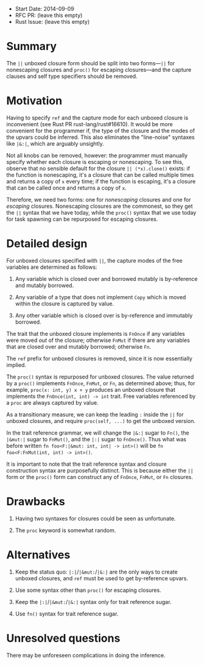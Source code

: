- Start Date: 2014-09-09
- RFC PR: (leave this empty)
- Rust Issue: (leave this empty)

# Summary

The `||` unboxed closure form should be split into two forms—`||` for nonescaping closures and `proc()` for escaping closures—and the capture clauses and self type specifiers should be removed.

# Motivation

Having to specify `ref` and the capture mode for each unboxed closure is inconvenient (see Rust PR rust-lang/rust#16610). It would be more convenient for the programmer if, the type of the closure and the modes of the upvars could be inferred. This also eliminates the "line-noise" syntaxes like `|&:|`, which are arguably unsightly.

Not all knobs can be removed, however: the programmer must manually specify whether each closure is escaping or nonescaping. To see this, observe that no sensible default for the closure `|| (*x).clone()` exists: if the function is nonescaping, it's a closure that can be called multiple times and returns a copy of `x` every time; if the function is escaping, it's a closure that can be called once and returns a copy of `x`.

Therefore, we need two forms: one for *nonescaping* closures and one for *escaping* closures. Nonescaping closures are the commonest, so they get the `||` syntax that we have today, while the `proc()` syntax that we use today for task spawning can be repurposed for escaping closures.

# Detailed design

For unboxed closures specified with `||`, the capture modes of the free variables are determined as follows:

1. Any variable which is closed over and borrowed mutably is by-reference and mutably borrowed.

2. Any variable of a type that does not implement `Copy` which is moved within the closure is captured by value.

3. Any other variable which is closed over is by-reference and immutably borrowed.

The trait that the unboxed closure implements is `FnOnce` if any variables were moved *out* of the closure; otherwise `FnMut` if there are any variables that are closed over and mutably borrowed; otherwise `Fn`.

The `ref` prefix for unboxed closures is removed, since it is now essentially implied.

The `proc()` syntax is repurposed for unboxed closures. The value returned by a `proc()` implements `FnOnce`, `FnMut`, or `Fn`, as determined above; thus, for example, `proc(x: int, y) x + y` produces an unboxed closure that implements the `FnOnce(int, int) -> int` trait. Free variables referenced by a `proc` are always captured by value.

As a transitionary measure, we can keep the leading `:` inside the `||` for unboxed closures, and require `proc(self, ...)` to get the unboxed version.

In the trait reference grammar, we will change the `|&:|` sugar to `Fn()`, the `|&mut:|` sugar to `FnMut()`, and the `|:|` sugar to `FnOnce()`. Thus what was before written `fn foo<F:|&mut: int, int| -> int>()` will be `fn foo<F:FnMut(int, int) -> int>()`.

It is important to note that the trait reference syntax and closure construction syntax are purposefully distinct. This is because either the `||` form or the `proc()` form can construct any of `FnOnce`, `FnMut`, or `Fn` closures.

# Drawbacks

1. Having two syntaxes for closures could be seen as unfortunate.

2. The `proc` keyword is somewhat random.

# Alternatives

1. Keep the status quo: `|:|`/`|&mut:`/`|&:|` are the only ways to create unboxed closures, and `ref` must be used to get by-reference upvars.

2. Use some syntax other than `proc()` for escaping closures.

3. Keep the  `|:|`/`|&mut:`/`|&:|` syntax only for trait reference sugar.

4. Use `fn()` syntax for trait reference sugar.

# Unresolved questions

There may be unforeseen complications in doing the inference.
